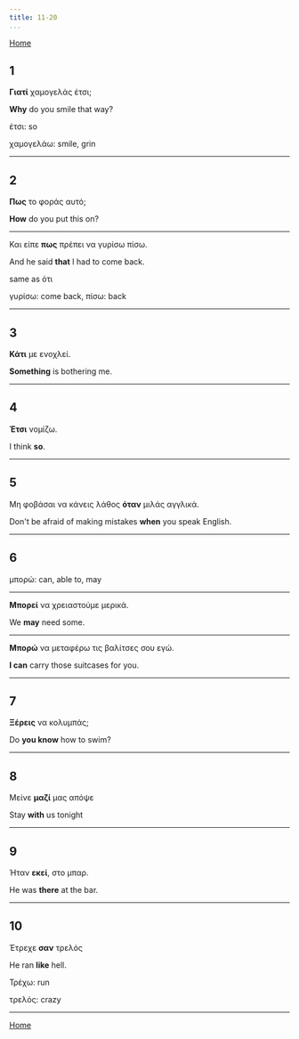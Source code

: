 ```yaml
---
title: 11-20
...
```


[Home](./) 

## 1

**Γιατί** χαμογελάς έτσι;

**Why** do you smile that way?

έτσι: so

χαμογελάω: smile, grin

---

## 2


**Πως** το φοράς αυτό;

**How** do you put this on?

---


Και είπε **πως** πρέπει να γυρίσω πίσω.

And he said **that** I had to come back.

same as ότι

γυρίσω: come back, πίσω: back

---

## 3

**Κάτι** με ενοχλεί.

**Something** is bothering me.

---

## 4

**Έτσι** νομίζω.

I think **so**.

---

## 5


Μη φοβάσαι να κάνεις λάθος **όταν** μιλάς αγγλικά.

Don't be afraid of making mistakes **when** you speak English.

---

## 6

μπορώ: can, able to, may

---

**Μπορεί** να χρειαστούμε μερικά.

We **may** need some.

---

**Μπορώ** να μεταφέρω τις βαλίτσες σου εγώ.

**I can** carry those suitcases for you.


---

## 7

**Ξέρεις** να κολυμπάς;

Do **you know** how to swim?

---

## 8

Mείνε **μαζί** μας απόψε

Stay **with** us tonight

---

## 9

Ήταν **εκεί**, στο μπαρ.

He was **there** at the bar.

---

## 10

Έτρεχε **σαν** τρελός

He ran **like** hell.

Τρέχω: run

τρελός: crazy

---

[Home](./) 
